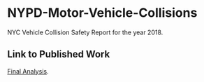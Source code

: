 # NYPD-Motor-Vehicle-Collisions
NYC Vehicle Collision Safety Report for the year 2018.

## Link to Published Work

[Final Analysis](https://htmlpreview.github.io/?https://github.com/kimp321/NYPDMotorVehicleCollisions/blob/master/KimPham_FinalAnalysis.html).
